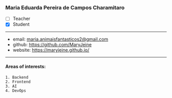 ### Maria Eduarda Pereira de Campos Charamitaro  
- [ ] Teacher  
- [x] Student  
---  
* email: maria.animaisfantasticos2@gmail.com  
* github: https://github.com/MaryJeine
* website: https://maryjeine.github.io/
--- 
#### Areas of interests: 
```
1. Backend 
2. Frontend
3. AI
4. DevOps 
```
